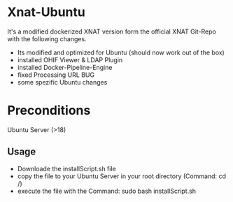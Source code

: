 # Xnat-Ubuntu
It's a modified dockerized XNAT version form the official XNAT Git-Repo with the following changes.

* Its modified and optimized for Ubuntu (should now work out of the box)
* installed OHIF Viewer & LDAP Plugin
* installed Docker-Pipeline-Engine
* fixed Processing URL BUG
* some spezific Ubuntu changes

# Preconditions
Ubuntu Server (>18)

## Usage
* Downloade the installScript.sh file
* copy the file to your Ubuntu Server in your root directory (Command: cd /)
* execute the file with the Command: sudo bash installScript.sh
 
